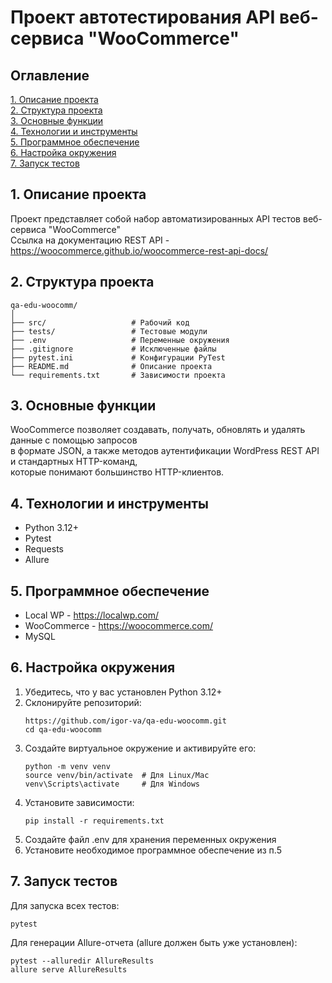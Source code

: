 # Проект автотестирования API веб-сервиса "WooCommerce"


## Оглавление
[1. Описание проекта](#1-описание-проекта) \
[2. Структура проекта](#2-структура-проекта) \
[3. Основные функции](#3-основные-функции) \
[4. Технологии и инструменты](#4-технологии-и-инструменты) \
[5. Программное обеспечение](#5-программное-обеспечение) \
[6. Настройка окружения](#6-настройка-окружения) \
[7. Запуск тестов](#7-запуск-тестов)


## 1. Описание проекта
Проект представляет собой набор автоматизированных API тестов веб-сервиса "WooCommerce" \
Ссылка на документацию REST API - https://woocommerce.github.io/woocommerce-rest-api-docs/


## 2. Структура проекта
```
qa-edu-woocomm/
│
├── src/                   # Рабочий код
├── tests/                 # Тестовые модули
├── .env                   # Переменные окружения
├── .gitignore             # Исключенные файлы
├── pytest.ini             # Конфигурации PyTest
├── README.md              # Описание проекта
└── requirements.txt       # Зависимости проекта
```


## 3. Основные функции
WooCommerce позволяет создавать, получать, обновлять и удалять данные с помощью запросов \
в формате JSON, а также методов аутентификации WordPress REST API и стандартных HTTP-команд, \
которые понимают большинство HTTP-клиентов.


## 4. Технологии и инструменты
- Python 3.12+
- Pytest
- Requests
- Allure


## 5. Программное обеспечение
- Local WP - https://localwp.com/
- WooCommerce - https://woocommerce.com/
- MySQL


## 6. Настройка окружения
1. Убедитесь, что у вас установлен Python 3.12+
2. Склонируйте репозиторий:
   ```
   https://github.com/igor-va/qa-edu-woocomm.git
   cd qa-edu-woocomm
   ```
3. Создайте виртуальное окружение и активируйте его:
   ```
   python -m venv venv
   source venv/bin/activate  # Для Linux/Mac
   venv\Scripts\activate     # Для Windows
   ```
4. Установите зависимости:
   ```
   pip install -r requirements.txt
   ```
5. Создайте файл .env для хранения переменных окружения
6. Установите необходимое программное обеспечение из п.5


## 7. Запуск тестов
Для запуска всех тестов:
```
pytest
```

Для генерации Allure-отчета (allure должен быть уже установлен):
```
pytest --alluredir AllureResults
allure serve AllureResults
```
